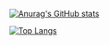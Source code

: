[![Anurag's GitHub stats](https://github-readme-stats.vercel.app/api?username=takm66&theme=outrun&show_icons=true)](https://github.com/takm66/github-readme-stats)

[![Top Langs](https://github-readme-stats.vercel.app/api/top-langs/?username=takm66&theme=outrun&layout=compact)](https://github.com/takm66/github-readme-stats)

<!---
- 👋 Hi, I’m @takm66
- 👀 I’m interested in ...
- 🌱 I’m currently learning ...
- 💞️ I’m looking to collaborate on ...
- 📫 How to reach me ...

tkmk66/tkmk66 is a ✨ special ✨ repository because its `README.md` (this file) appears on your GitHub profile.
You can click the Preview link to take a look at your changes.
--->

